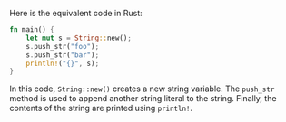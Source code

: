 Here is the equivalent code in Rust:

```rust
fn main() {
    let mut s = String::new();
    s.push_str("foo");
    s.push_str("bar");
    println!("{}", s);
}
```

In this code, `String::new()` creates a new string variable. The `push_str` method is used to append another string literal to the string. Finally, the contents of the string are printed using `println!`.
